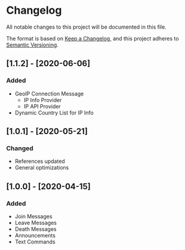 # Changelog
All notable changes to this project will be documented in this file.

The format is based on [Keep a Changelog](https://keepachangelog.com/en/1.0.0/),
and this project adheres to [Semantic Versioning](https://semver.org/spec/v2.0.0.html).

## [1.1.2] - [2020-06-06]
### Added
- GeoIP Connection Message
  - IP Info Provider
  - IP API Provider
- Dynamic Country List for IP Info

## [1.0.1] - [2020-05-21]
### Changed
- References updated
- General optimizations

## [1.0.0] - [2020-04-15]
### Added
- Join Messages
- Leave Messages
- Death Messages
- Announcements
- Text Commands